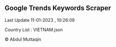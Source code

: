 

## Google Trends Keywords Scraper 
 
Last Update 11-01-2023 , 10:26:09

Country List :
VIETNAM.json



© Abdul Muttaqin 

